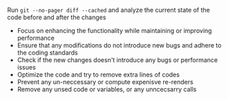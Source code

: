 Run `git --no-pager diff --cached` and analyze the current state of the code before and after the changes

- Focus on enhancing the functionality while maintaining or improving performance
- Ensure that any modifications do not introduce new bugs and adhere to the coding standards
- Check if the new changes doesn't introduce any bugs or performance issues
- Optimize the code and try to remove extra lines of codes
- Prevent any un-neccessary or compute expenisve re-renders
- Remove any unsed code or variables, or any unncecsarry calls

